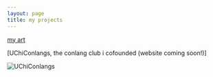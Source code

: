 ```yaml
---
layout: page
title: my projects
---
```


[my art](https://www.instagram.com/al0tx0w?igsh=YXM3ZG50a2Vidzdw)

[UChiConlangs, the conlang club i cofounded (website coming soon!)]

![UChiConlangs](https://atxwang.github.io/assets/img/uchiconlangs.png)

